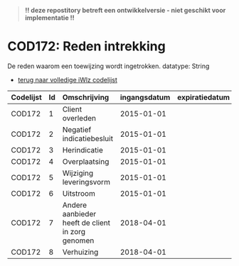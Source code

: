 > **!! deze repostitory betreft een ontwikkelversie - niet geschikt voor implementatie !!**
# COD172: Reden intrekking	
  De reden waarom een toewijzing wordt ingetrokken.
  datatype: String

* [terug naar volledige iWlz codelijst](../../iWlz-codelijsten.md)

|Codelijst|Id|Omschrijving|ingangsdatum|expiratiedatum|mutatiedatum|mutatie|
|:--|:--|:--|:--|:--|:--|:--|
|	COD172	|	1	|	Client overleden	|	2015-01-01	|		|		|		|
|	COD172	|	2	|	Negatief indicatiebesluit	|	2015-01-01	|		|		|		|
|	COD172	|	3	|	Herindicatie	|	2015-01-01	|		|		|		|
|	COD172	|	4	|	Overplaatsing	|	2015-01-01	|		|		|		|
|	COD172	|	5	|	Wijziging leveringsvorm	|	2015-01-01	|		|		|		|
|	COD172	|	6	|	Uitstroom	|	2015-01-01	|		|		|		|
|	COD172	|	7	|	Andere aanbieder heeft de client in zorg genomen	|	2018-04-01	|		|	2017-07-01	|	toegevoegd	|
|	COD172	|	8	|	Verhuizing	|	2018-04-01	|		|	2017-07-01	|	toegevoegd	|
